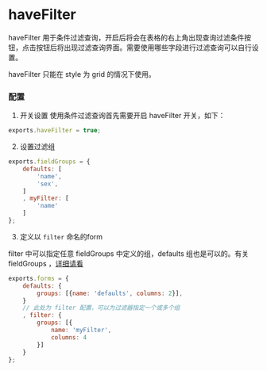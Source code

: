 # haveFilter

haveFilter 用于条件过滤查询，开启后将会在表格的右上角出现查询过滤条件按钮，点击按钮后将出现过滤查询界面。需要使用哪些字段进行过滤查询可以自行设置。

haveFilter 只能在 style 为 grid 的情况下使用。

### 配置

1. 开关设置
使用条件过滤查询首先需要开启 haveFilter 开关，如下：
```js
exports.haveFilter = true;
```
2. 设置过滤组
```js
exports.fieldGroups = {
    defaults: [
        'name',
        'sex',
    ]
    , myFilter: [
        'name'
    ]
};
```

3. 定义以 `filter` 命名的form 

filter 中可以指定任意 fieldGroups 中定义的组，defaults 组也是可以的。有关 fieldGroups ，[详细请看](/document/scaffold/field_groups.html)
```js
exports.forms = {
    defaults: {
        groups: [{name: 'defaults', columns: 2}],
    }
    // 此处为 filter 配置，可以为过滤器指定一个或多个组
    , filter: {
        groups: [{
            name: 'myFilter',
            columns: 4
        }]
    }
};
```

